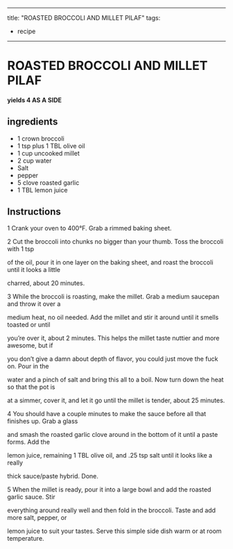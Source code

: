 
---
title: "ROASTED BROCCOLI AND MILLET PILAF"
tags:
  - recipe
---
# ROASTED BROCCOLI AND MILLET PILAF



#### yields  4 AS A SIDE


## ingredients
* 1 crown broccoli 
* 1 tsp plus 1 TBL olive oil 
* 1 cup uncooked millet 
* 2 cup water 
* Salt 
* pepper 
* 5 clove roasted garlic 
* 1 TBL lemon juice 



## Instructions
1 Crank your oven to 400°F. Grab a rimmed baking sheet.

2 Cut the broccoli into chunks no bigger than your thumb. Toss the broccoli with 1 tsp

of the oil, pour it in one layer on the baking sheet, and roast the broccoli until it looks a little

charred, about 20 minutes.

3 While the broccoli is roasting, make the millet. Grab a medium saucepan and throw it over a

medium heat, no oil needed. Add the millet and stir it around until it smells toasted or until

you’re over it, about 2 minutes. This helps the millet taste nuttier and more awesome, but if

you don’t give a damn about depth of flavor, you could just move the fuck on. Pour in the

water and a pinch of salt and bring this all to a boil. Now turn down the heat so that the pot is

at a simmer, cover it, and let it go until the millet is tender, about 25 minutes.

4 You should have a couple minutes to make the sauce before all that finishes up. Grab a glass

and smash the roasted garlic clove around in the bottom of it until a paste forms. Add the

lemon juice, remaining 1 TBL olive oil, and .25 tsp salt until it looks like a really

thick sauce/paste hybrid. Done.

5 When the millet is ready, pour it into a large bowl and add the roasted garlic sauce. Stir

everything around really well and then fold in the broccoli. Taste and add more salt, pepper, or

lemon juice to suit your tastes. Serve this simple side dish warm or at room temperature.







